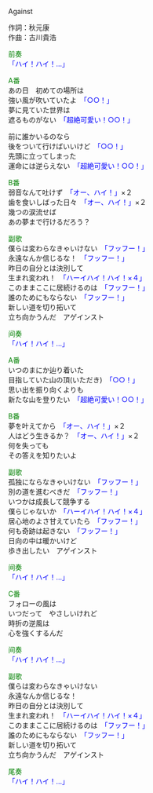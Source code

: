 Against  
  
作詞：秋元康  
作曲：古川貴浩  
  
<font color=green>前奏</font>  
<font color=blue>「ハイ！ハイ！…」</font>  
  
<font color=green>A番</font>  
あの日　初めての場所は  
強い風が吹いていたよ　<font color=blue>「○○！」</font>  
夢に見ていた世界は  
遮るものがない　<font color=blue>「超絶可愛い！○○！」</font>  
  
前に誰かいるのなら  
後をついて行けばいいけど　<font color=blue>「○○！」</font>  
先頭に立ってしまった  
運命には逆らえない　<font color=blue>「超絶可愛い！○○！」</font>  
  
<font color=green>B番</font>  
弱音なんて吐けず　<font color=blue>「オー、ハイ！」</font>×２  
歯を食いしばった日々　<font color=blue>「オー、ハイ！」</font>×２  
幾つの涙流せば  
あの夢まで行けるだろう？  
  
<font color=green>副歌</font>  
僕らは変わらなきゃいけない　<font color=blue>「フッフー！」</font>  
永遠なんか信じるな！　<font color=blue>「フッフー！」</font>  
昨日の自分とは決別して  
生まれ変われ！　<font color=blue>「ハーイハイ！ハイ！×４」</font>  
このままここに居続けるのは　<font color=blue>「フッフー！」</font>  
誰のためにもならない　<font color=blue>「フッフー！」</font>  
新しい道を切り拓いて  
立ち向かうんだ　アゲインスト  
  
<font color=green>间奏</font>  
<font color=blue>「ハイ！ハイ！…」</font>  
  
<font color=green>A番</font>  
いつのまにか辿り着いた  
目指していた山の頂(いただき)　<font color=blue>「○○！」</font>  
思い出を振り向くよりも  
新たな山を登りたい　<font color=blue>「超絶可愛い！○○！」</font>  
  
<font color=green>B番</font>  
夢を叶えてから　<font color=blue>「オー、ハイ！」</font>×２  
人はどう生きるか？　<font color=blue>「オー、ハイ！」</font>×２  
何を失っても  
その答えを知りたいよ  
  
<font color=green>副歌</font>  
孤独にならなきゃいけない　<font color=blue>「フッフー！」</font>  
別の道を進むべきだ　<font color=blue>「フッフー！」</font>  
いつかは成長して競争する  
僕らじゃないか　<font color=blue>「ハーイハイ！ハイ！×４」</font>  
居心地のよさ甘えていたら　<font color=blue>「フッフー！」</font>  
何も奇跡は起きない　<font color=blue>「フッフー！」</font>  
日向の中は暖かいけど  
歩き出したい　アゲインスト  
  
<font color=green>间奏</font>  
<font color=blue>「ハイ！ハイ！…」</font>  
  
<font color=green>C番</font>  
フォローの風は  
いつだって　やさしいけれど  
時折の逆風は  
心を強くするんだ  
  
<font color=green>间奏</font>  
<font color=blue>「ハイ！ハイ！…」</font>  
  
<font color=green>副歌</font>  
僕らは変わらなきゃいけない  
永遠なんか信じるな！  
昨日の自分とは決別して  
生まれ変われ！　<font color=blue>「ハーイハイ！ハイ！×４」</font>  
このままここに居続けるのは　<font color=blue>「フッフー！」</font>  
誰のためにもならない　<font color=blue>「フッフー！」</font>  
新しい道を切り拓いて  
立ち向かうんだ　アゲインスト  
  
<font color=green>尾奏</font>  
<font color=blue>「ハイ！ハイ！…」</font>  
